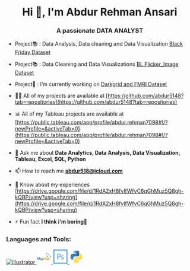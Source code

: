 <h1 align="center">Hi 👋, I'm Abdur Rehman Ansari</h1>
<h3 align="center">A passionate DATA ANALYST</h3>

- Project📚 : Data Analysis, Data cleaning and Data Visualization [Black Friday Dataset](https://github.com/abdur5148/Black-Friday-Dataset/blob/main/%20Black%20Friday%20Dataset.ipynb)

- Project📚 : Data Cleaning and Data Visualizations [BL Flicker_Image Dataset](https://github.com/abdur5148/BL-Flicker-Images-Dataset/blob/main/Project_1.ipynb)

- Project📝 : I’m currently working on [Darkgrid and FMRI Dataset](https://github.com/abdur5148/Darkgrid-and-FMRI-Dataset/blob/main/Seaborn%20Visualization.ipynb)

- 👨‍💻 All of my projects are available at [https://github.com/abdur5148?tab=repositories](https://github.com/abdur5148?tab=repositories)

- 📊 All of my Tableau projects are available at [https://public.tableau.com/app/profile/abdur.rehman7098#!/?newProfile=&activeTab=0](https://public.tableau.com/app/profile/abdur.rehman7098#!/?newProfile=&activeTab=0)

- 💬 Ask me about **Data Analytics, Data Analysis, Data Visualization, Tableau, Excel, SQL, Python**

- 📫 How to reach me **abdur518@icloud.com**

- 📄 Know about my experiences [https://drive.google.com/file/d/1RdA2xH8fvlfWfvC6qGhMuz5Q8gh-kQBP/view?usp=sharing](https://drive.google.com/file/d/1RdA2xH8fvlfWfvC6qGhMuz5Q8gh-kQBP/view?usp=sharing)

- ⚡ Fun fact **I think i'm boring🥲**


<h3 align="left">Languages and Tools:</h3>
<p align="left"> <a href="https://www.adobe.com/in/products/illustrator.html" target="_blank"> <img src="https://www.vectorlogo.zone/logos/adobe_illustrator/adobe_illustrator-icon.svg" alt="illustrator" width="40" height="40"/> </a> <a href="https://www.mysql.com/" target="_blank"> <img src="https://raw.githubusercontent.com/devicons/devicon/master/icons/mysql/mysql-original-wordmark.svg" alt="mysql" width="40" height="40"/> </a> <a href="https://www.photoshop.com/en" target="_blank"> <img src="https://raw.githubusercontent.com/devicons/devicon/master/icons/photoshop/photoshop-line.svg" alt="photoshop" width="40" height="40"/> </a> <a href="https://www.python.org" target="_blank"> <img src="https://raw.githubusercontent.com/devicons/devicon/master/icons/python/python-original.svg" alt="python" width="40" height="40"/> </a> </p>
